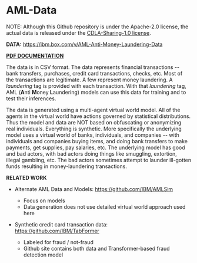 # AML-Data
NOTE:  Although this Github repository is under the Apache-2.0 license, the actual data is released under the [CDLA-Sharing-1.0 license](https://spdx.org/licenses/CDLA-Sharing-1.0.html).

**DATA:**  https://ibm.box.com/v/AML-Anti-Money-Laundering-Data

**[PDF DOCUMENTATION](https://ibm.box.com/v/AML-Anti-Money-Laundering-Data/file/780515045707)**

The data is in CSV format.  The data represents financial transactions -- bank transfers, purchases, credit card transactions, checks, etc.  Most of the transactions are legitimate.  A few represent money laundering.  A *laundering* tag is provided with each transaction.  With that *laundering* tag, AML (**A**nti **M**oney **L**aundering) models can use this data for training and to test their inferences.

The data is generated using a multi-agent virtual world model.  All of the agents in the virtual world have actions governed by statistical distributions.  Thus the model and data are NOT based on obfuscating or anonymizing real individuals.  Everything is synthetic.  More specifically the underlying model uses a virtual world of banks, individuals, and companies -- with individuals and companies buying items, and doing bank transfers to make payments, get supplies, pay salaries, etc.  The underlying model has good and bad actors, with bad actors doing things like smuggling, extortion, illegal gambling, etc.  The bad actors sometimes attempt to launder ill-gotten funds resulting in money-laundering transactions.  

**RELATED WORK**
* Alternate AML Data and Models:  https://github.com/IBM/AMLSim 
     * Focus on models
     * Data generation does not use detailed virtual world approach used here

* Synthetic credit card transaction data:  https://github.com/IBM/TabFormer 
     * Labeled for fraud / not-fraud
     * Github site contains both data and Transformer-based fraud detection model
